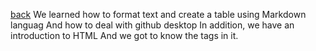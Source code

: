 [back](../README.md)
We learned how to format text and create a table using Markdown languag
And how to deal with github desktop
In addition, we have an introduction to HTML
And we got to know the tags in it.
